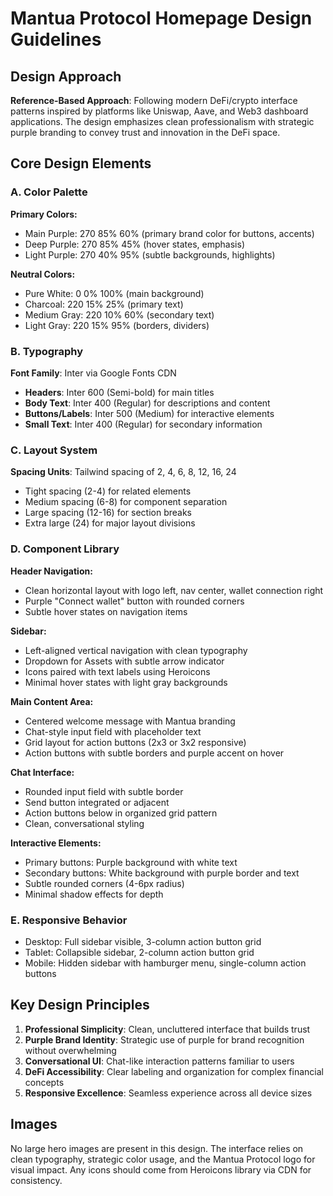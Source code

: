 # Mantua Protocol Homepage Design Guidelines

## Design Approach
**Reference-Based Approach**: Following modern DeFi/crypto interface patterns inspired by platforms like Uniswap, Aave, and Web3 dashboard applications. The design emphasizes clean professionalism with strategic purple branding to convey trust and innovation in the DeFi space.

## Core Design Elements

### A. Color Palette
**Primary Colors:**
- Main Purple: 270 85% 60% (primary brand color for buttons, accents)
- Deep Purple: 270 85% 45% (hover states, emphasis)
- Light Purple: 270 40% 95% (subtle backgrounds, highlights)

**Neutral Colors:**
- Pure White: 0 0% 100% (main background)
- Charcoal: 220 15% 25% (primary text)
- Medium Gray: 220 10% 60% (secondary text)
- Light Gray: 220 15% 95% (borders, dividers)

### B. Typography
**Font Family**: Inter via Google Fonts CDN
- **Headers**: Inter 600 (Semi-bold) for main titles
- **Body Text**: Inter 400 (Regular) for descriptions and content
- **Buttons/Labels**: Inter 500 (Medium) for interactive elements
- **Small Text**: Inter 400 (Regular) for secondary information

### C. Layout System
**Spacing Units**: Tailwind spacing of 2, 4, 6, 8, 12, 16, 24
- Tight spacing (2-4) for related elements
- Medium spacing (6-8) for component separation
- Large spacing (12-16) for section breaks
- Extra large (24) for major layout divisions

### D. Component Library

**Header Navigation:**
- Clean horizontal layout with logo left, nav center, wallet connection right
- Purple "Connect wallet" button with rounded corners
- Subtle hover states on navigation items

**Sidebar:**
- Left-aligned vertical navigation with clean typography
- Dropdown for Assets with subtle arrow indicator
- Icons paired with text labels using Heroicons
- Minimal hover states with light gray backgrounds

**Main Content Area:**
- Centered welcome message with Mantua branding
- Chat-style input field with placeholder text
- Grid layout for action buttons (2x3 or 3x2 responsive)
- Action buttons with subtle borders and purple accent on hover

**Chat Interface:**
- Rounded input field with subtle border
- Send button integrated or adjacent
- Action buttons below in organized grid pattern
- Clean, conversational styling

**Interactive Elements:**
- Primary buttons: Purple background with white text
- Secondary buttons: White background with purple border and text
- Subtle rounded corners (4-6px radius)
- Minimal shadow effects for depth

### E. Responsive Behavior
- Desktop: Full sidebar visible, 3-column action button grid
- Tablet: Collapsible sidebar, 2-column action button grid  
- Mobile: Hidden sidebar with hamburger menu, single-column action buttons

## Key Design Principles
1. **Professional Simplicity**: Clean, uncluttered interface that builds trust
2. **Purple Brand Identity**: Strategic use of purple for brand recognition without overwhelming
3. **Conversational UI**: Chat-like interaction patterns familiar to users
4. **DeFi Accessibility**: Clear labeling and organization for complex financial concepts
5. **Responsive Excellence**: Seamless experience across all device sizes

## Images
No large hero images are present in this design. The interface relies on clean typography, strategic color usage, and the Mantua Protocol logo for visual impact. Any icons should come from Heroicons library via CDN for consistency.